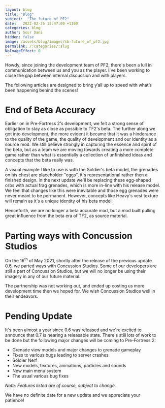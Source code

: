 ```yaml
---
layout: blog
title: "Blog"
subject:  "The future of PF2"
date:   2022-02-26 13:47:00 +1100
categories: blog
author: Sour Dani
hidden: false
image: /assets/blog/images/sb-future_of_pf2.jpg
permalink: /:categories/:slug
NoImageEffect: 0
---
```


Howdy, since joining the development team of PF2, there's been a lull in communication between us and you as the player. I've been working to close the gap between internal discussion and with players. 

The following articles are designed to bring y’all up to speed with what’s been happening behind the scenes!


# End of Beta Accuracy

Earlier on in Pre-Fortress 2's development, we felt a strong sense of obligation to stay as close as possible to TF2's beta. The further along we got into development, the more evident it became that it was a hinderance to the quality of the game, the quality of development and our identity as a source mod. We still believe strongly in capturing the essence and spirit of the beta, but as a team we are moving towards creating a more complete game rather than what is essentially a collection of unfinished ideas and concepts that the beta really was.

A visual example I like to use is with the Soldier's beta model, the grenades on his chest are placeholder "eggs", it's representational rather then a finished design. In the next update we'll be replacing these egg-shaped orbs with actual frag grenades, which is more in-line with his release model. We feel that changes like this were inevitable and those egg grenades were never meant to be permanent. However, concepts like Heavy's vest texture will remain as it's a unique identity of his beta model.

Henceforth, we are no longer a beta accurate mod, but a mod built pulling great influence from the beta era of TF2, as source material.

# Parting ways with Concussion Studios

On the 16<sup>th</sup> of May 2021, shortly after the release of the previous update 0.6, we parted ways with Concussion Studios. Some of our developers are still a part of Concussion Studios, but we will no longer be using their imagery in any of our future material. 

The partnership was not working out, and ended up costing us more development time then we hoped for. We wish Concussion Studios well in their endeavors.

# Pending Update

It's been almost a year since 0.6 was released and we're excited to announce that 0.7 is nearing a releasable state. There's still lots of work to be done but the following 
major changes will be coming to Pre-Fortress 2:

- Grenade view models and major changes to grenade gameplay
- Fixes to various bugs leading to server crashes
- Soldier Nerf
- New models, textures, animations, particles and sounds
- New main menu system
- The usual various bug fixes

<i>Note: Features listed are of course, subject to change.</i>

We have no definite date for a new update and we appreciate your patience!
